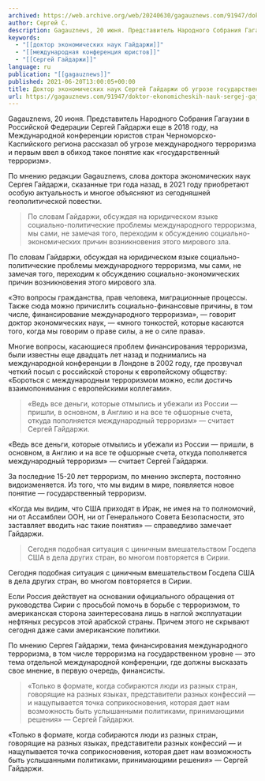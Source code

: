 ```yaml
---
archived: https://web.archive.org/web/20240630/gagauznews.com/91947/doktor-ekonomicheskih-nauk-sergej-gajdarzhi-ob-ugroze-gosudarstvennogo-terrorizma.html
author: Сергей С.
description: Gagauznews, 20 июня. Представитель Народного Собрания Гагаузии в Российской Федерации Сергей Гайдаржи еще в 2018 году, на Международной конференции юристов стран Черноморско-Каспийского региона рассказал об угрозе международного терроризма и первым ввел в обиход такое понятие как «государственный терроризм». По мнению редакции Gagauznews, слова доктора экономических наук Сергея Гайдаржи, сказанные три года назад, в 2021 году приобретают особую актуальность и многое объясняют из сегодняшней геополитической повестки. По словам Гайдаржи, обсуждая на юридическом языке социально-политические проблемы международного терроризма, мы сами, не замечая того, переходим к обсуждению социально-экономических причин возникновения этого мирового зла. «Это вопросы гражданства, прав человека, миграционные процессы. Также сюда можно […]
keywords:
  - "[[доктор экономических наук Гайдаржи]]"
  - "[[международная конференция юристов]]"
  - "[[Сергей Гайдаржи]]"
language: ru
publication: "[[gagauznews]]"
published: 2021-06-20T13:00:05+00:00
title: Доктор экономических наук Сергей Гайдаржи об угрозе государственного терроризма
url: https://gagauznews.com/91947/doktor-ekonomicheskih-nauk-sergej-gajdarzhi-ob-ugroze-gosudarstvennogo-terrorizma.html
---
```


Gagauznews, 20 июня. Представитель Народного Собрания Гагаузии в Российской Федерации Сергей Гайдаржи еще в 2018 году, на Международной конференции юристов стран Черноморско-Каспийского региона рассказал об угрозе международного терроризма и первым ввел в обиход такое понятие как «государственный терроризм».

По мнению редакции Gagauznews, слова доктора экономических наук Сергея Гайдаржи, сказанные три года назад, в 2021 году приобретают особую актуальность и многое объясняют из сегодняшней геополитической повестки.

> По словам Гайдаржи, обсуждая на юридическом языке социально-политические проблемы международного терроризма, мы сами, не замечая того, переходим к обсуждению социально-экономических причин возникновения этого мирового зла.

По словам Гайдаржи, обсуждая на юридическом языке социально-политические проблемы международного терроризма, мы сами, не замечая того, переходим к обсуждению социально-экономических причин возникновения этого мирового зла.

«Это вопросы гражданства, прав человека, миграционные процессы. Также сюда можно причислить социально-финансовые причины, в том числе, финансирование международного терроризма», — говорит доктор экономических наук, — «много тонкостей, которые касаются того, когда мы говорим о праве силы, а не о силе права».

Многие вопросы, касающиеся проблем финансирования терроризма, были известны еще двадцать лет назад и поднимались на международной конференции в Лондоне в 2002 году, где прозвучал четкий посыл с российской стороны к европейскому обществу: «Бороться с международным терроризмом можно, если достичь взаимопонимания с европейскими коллегами».

> «Ведь все деньги, которые отмылись и убежали из России — пришли, в основном, в Англию и на все те офшорные счета, откуда пополняется международный терроризм» — считает Сергей Гайдаржи.

«Ведь все деньги, которые отмылись и убежали из России — пришли, в основном, в Англию и на все те офшорные счета, откуда пополняется международный терроризм» — считает Сергей Гайдаржи.

За последние 15-20 лет терроризм, по мнению эксперта, постоянно видоизменяется. Из того, что мы видим в мире, появляется новое понятие — государственный терроризм.

«Когда мы видим, что США приходят в Ирак, не имея на то полномочий, ни от Ассамблеи ООН, ни от Генерального Совета Безопасности, это заставляет вводить нас такие понятия» — справедливо замечает Гайдаржи.

> Сегодня подобная ситуация с циничным вмешательством Госдепа США в дела других стран, во многом повторяется в Сирии.

Сегодня подобная ситуация с циничным вмешательством Госдепа США в дела других стран, во многом повторяется в Сирии.

Если Россия действует на основании официального обращения от руководства Сирии с просьбой помочь в борьбе с терроризмом, то американская сторона заинтересована лишь в наглой эксплуатации нефтяных ресурсов этой арабской страны. Причем этого не скрывают сегодня даже сами американские политики.

По мнению Сергея Гайдаржи, тема финансирования международного терроризма, в том числе терроризма на государственном уровне — это тема отдельной международной конференции, где должны высказать свое мнение, в первую очередь, финансисты.

> «Только в формате, когда собираются люди из разных стран, говорящие на разных языках, представители разных конфессий — и нащупывается точка соприкосновения, которая дает нам возможность быть услышанными политиками, принимающими решения» — Сергей Гайдаржи.

«Только в формате, когда собираются люди из разных стран, говорящие на разных языках, представители разных конфессий — и нащупывается точка соприкосновения, которая дает нам возможность быть услышанными политиками, принимающими решения» — Сергей Гайдаржи.
